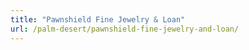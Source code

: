 ```yaml
---
title: "Pawnshield Fine Jewelry & Loan"
url: /palm-desert/pawnshield-fine-jewelry-and-loan/
---
```

